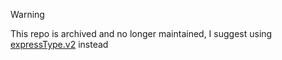 > [!WARNING]  
> This repo is archived and no longer maintained, I suggest using [expressType.v2](https://github.com/creative-tutorials/expresstype.v2) instead
